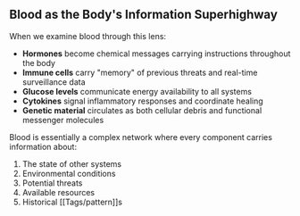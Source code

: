 ## Blood as the Body's Information Superhighway

When we examine blood through this lens:

- **Hormones** become chemical messages carrying instructions throughout the body
- **Immune cells** carry "memory" of previous threats and real-time surveillance data
- **Glucose levels** communicate energy availability to all systems
- **Cytokines** signal inflammatory responses and coordinate healing
- **Genetic material** circulates as both cellular debris and functional messenger molecules

Blood is essentially a complex network where every component carries information about:

1. The state of other systems
2. Environmental conditions
3. Potential threats
4. Available resources
5. Historical [[Tags/pattern]]s
